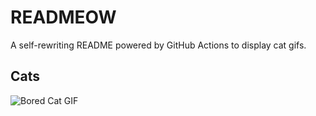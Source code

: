 # READMEOW

A self-rewriting README powered by GitHub Actions to display cat gifs.

## Cats

![Bored Cat GIF](https://media4.giphy.com/media/mlvseq9yvZhba/200.gif?cid=9acd02dab6p24fate1onrqwtmzbnijnj1gq1gc0b9k1uqtqj&ep=v1_gifs_search&rid=200.gif&ct=g)
